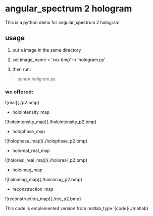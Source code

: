 # angular_spectrum 2 hologram

This is a python demo for  angular_spectrum 2 hologram

## usage

1. put a image in the same directory

2. set image_name = 'xxx.bmp' in 'hologram.py'

3. then run:

>pyhon holigram.py


### we offered:

![real]{./p2.bmp}

- holointensity_map

![holointensity_map]{./holointensity_p2.bmp}

- holophase_map

![holophase_map]{./holophase_p2.bmp}

- holoreal_real_map

![holoreal_real_map]{./holoreal_p2.bmp}

- holoimag_map

![holoimag_map]{./holoimag_p2.bmp}

- reconstruction_map

![reconstruction_map]{./rec_p2.bmp}


This code is emplemented version from matlab_type ![code]{./matlab}